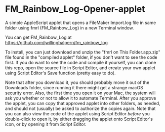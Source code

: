 # FM_Rainbow_Log-Opener-applet
A simple AppleScript applet that opens a FileMaker Import.log file in same folder using fmrl (FM_Rainbow_Log) in a new Terminal window.

You can get FM_Rainbow_Log at https://github.com/jwillinghalpern/fm_rainbow_log

To install, you can just download and unzip the "fmrl on This Folder.app.zip" file found in the "compiled applet" folder, if you don't want to see the code first. If you do want to see the code and compile it yourself, you can clone this repo, open the source file in Script Editor, and create your own applet using Script Editor's Save function (pretty easy to do). 

Note that after you download it, you should probably move it out of the Downloads folder, since running it there might get a strange macOS security error. Also, the first time you open it on your Mac, the system will ask you whether or not to allow it to automate Terminal. After you approve the applet, you can copy that approved applet into other folders, as needed, and should not (usually) be asked to authorize the copies again. Note that you can also view the code of the applet using Script Editor _before_ you double-click to open it, by either dragging the applet onto Script Editor's icon, or by opening it from Script Editor. 
